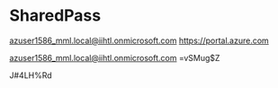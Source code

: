 # SharedPass

azuser1586_mml.local@iihtl.onmicrosoft.com
https://portal.azure.com

azuser1586_mml.local@iihtl.onmicrosoft.com
=vSMug$Z

J#4LH%Rd



